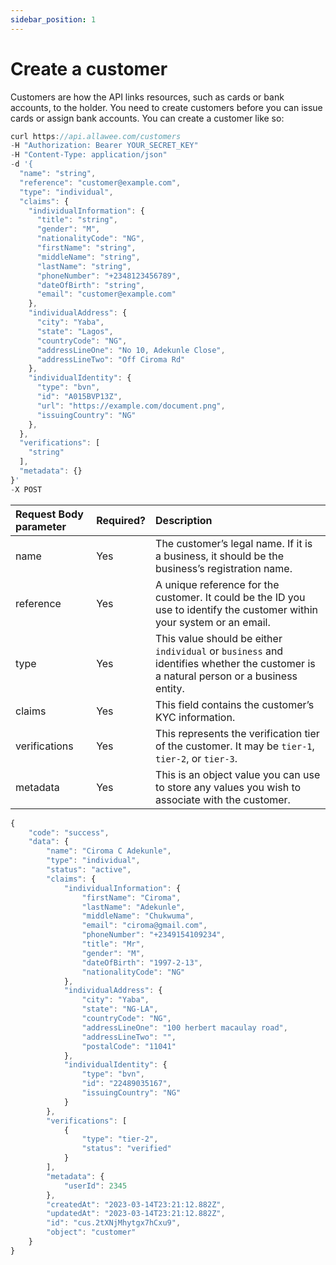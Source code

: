 ```yaml
---
sidebar_position: 1
---
```


# Create a customer

Customers are how the API links resources, such as cards or bank accounts, to the holder. You need to create customers before you can issue cards or assign bank accounts. You can create a customer like so:

```js title="Sample Request"
curl https://api.allawee.com/customers
-H "Authorization: Bearer YOUR_SECRET_KEY"
-H "Content-Type: application/json"
-d '{
  "name": "string",
  "reference": "customer@example.com",
  "type": "individual",
  "claims": {
    "individualInformation": {
      "title": "string",
      "gender": "M",
      "nationalityCode": "NG",
      "firstName": "string",
      "middleName": "string",
      "lastName": "string",
      "phoneNumber": "+2348123456789",
      "dateOfBirth": "string",
      "email": "customer@example.com"
    },
    "individualAddress": {
      "city": "Yaba",
      "state": "Lagos",
      "countryCode": "NG",
      "addressLineOne": "No 10, Adekunle Close",
      "addressLineTwo": "Off Ciroma Rd"
    },
    "individualIdentity": {
      "type": "bvn",
      "id": "A015BVP13Z",
      "url": "https://example.com/document.png",
      "issuingCountry": "NG"
    },
  },
  "verifications": [
    "string"
  ],
  "metadata": {}
}'
-X POST
```

| Request Body parameter | Required? | Description |
| :---- | :---- | :---- |
| name | Yes | The customer’s legal name. If it is a business, it should be the business’s registration name. |
| reference | Yes | A unique reference for the customer. It could be the ID you use to identify the customer within your system or an email. |
| type | Yes | This value should be either `individual` or `business` and identifies whether the customer is a natural person or a business entity. |
| claims | Yes | This field contains the customer’s KYC information. |
| verifications | Yes | This represents the verification tier of the customer. It may be `tier-1`, `tier-2`, or `tier-3`. |
| metadata | Yes | This is an object value you can use to store any values you wish to associate with the customer. |

```js title="Sample Success Response"
{
    "code": "success",
    "data": {
        "name": "Ciroma C Adekunle",
        "type": "individual",
        "status": "active",
        "claims": {
            "individualInformation": {
                "firstName": "Ciroma",
                "lastName": "Adekunle",
                "middleName": "Chukwuma",
                "email": "ciroma@gmail.com",
                "phoneNumber": "+2349154109234",
                "title": "Mr",
                "gender": "M",
                "dateOfBirth": "1997-2-13",
                "nationalityCode": "NG"
            },
            "individualAddress": {
                "city": "Yaba",
                "state": "NG-LA",
                "countryCode": "NG",
                "addressLineOne": "100 herbert macaulay road",
                "addressLineTwo": "",
                "postalCode": "11041"
            },
            "individualIdentity": {
                "type": "bvn",
                "id": "22489035167",
                "issuingCountry": "NG"
            }
        },
        "verifications": [
            {
                "type": "tier-2",
                "status": "verified"
            }
        ],
        "metadata": {
            "userId": 2345
        },
        "createdAt": "2023-03-14T23:21:12.882Z",
        "updatedAt": "2023-03-14T23:21:12.882Z",
        "id": "cus.2tXNjMhytgx7hCxu9",
        "object": "customer"
    }
}
```
